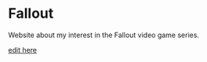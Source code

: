 # Fallout
Website about my interest in the Fallout video game series.

[edit here](https://diy-pwa.com/~/gh/AlexMcalli/Fallout)
